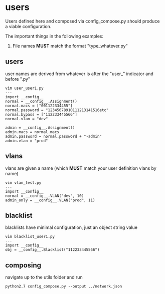 users
===

Users defined here and composed via config_compose.py should produce a viable configuration.

The important things in the following examples:
1. File names **MUST** match the format "type_whatever.py"

## users

user names are derived from whatever is after the "user_" indicator and before ".py"
```
vim user_user1.py
---
import __config__
normal = __config__.Assignment()
normal.macs = ["001122334455"]
normal.password = "12345678910111213141516etc"
normal.bypass = ["112233445566"]
normal.vlan = "dev"

admin = __config__.Assignment()
admin.macs = normal.macs
admin.password = normal.password + "-admin"
admin.vlan = "prod"
```

## vlans

vlans are given a name (which **MUST** match your user definition vlans by name)
```
vim vlan_test.py
---
import __config__
normal = __config__.VLAN("dev", 10)
admin_only = __config__.VLAN("prod", 11)
```

## blacklist

blacklists have minimal configuration, just an object string value
```
vim blacklist_user1.py
---
import __config__
obj = __config__.Blacklist("112233445566")
```

## composing

navigate up to the utils folder and run
```
python2.7 config_compose.py --output ../network.json
```
